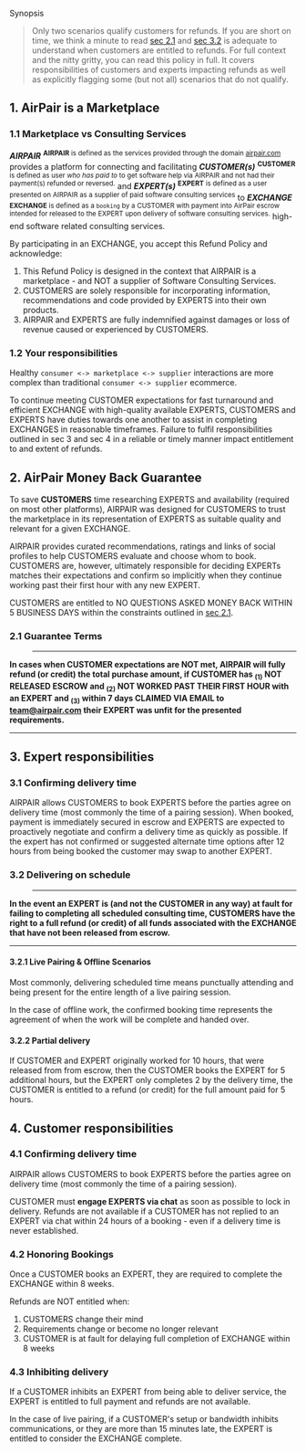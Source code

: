Synopsis
> Only two scenarios qualify customers for refunds. If you are short on time, 
we think a minute to read [sec 2.1](#2-1-guarantee-terms) and [sec 3.2](#3-2-delivering-on-scheduled) is adequate to understand when customers are entitled to refunds. For full context and the nitty gritty, you
can read this policy in full. It covers responsibilities of
customers and experts impacting refunds as well as explicitly flagging some
(but not all) scenarios that do not qualify.

## 1. AirPair is a Marketplace

### 1.1 Marketplace vs Consulting Services

***AIRPAIR*** <sup>**AIRPAIR** is defined as the services provided through the domain [airpair.com](https://www.airpair.com/)</sup> provides a platform for connecting and facilitating ***CUSTOMER(s)*** <sup>**CUSTOMER** is defined as user *who has paid to* to get software help via AIRPAIR and not had their payment(s) refunded or reversed.</sup> and ***EXPERT(s)*** <sup>**EXPERT** is defined as a user presented on AIRPAIR as a supplier of paid software consulting services</sup> to ***EXCHANGE*** <sup>**EXCHANGE** is defined as a `booking` by a CUSTOMER with payment into AirPair escrow intended for released to the EXPERT upon delivery of software consulting services.</sup> high-end software related consulting services.

By participating in an EXCHANGE, you accept this Refund Policy and acknowledge:
1. This Refund Policy is designed in the context that AIRPAIR is a marketplace - and NOT a supplier of Software Consulting Services. 
2. CUSTOMERS are solely responsible for incorporating information, recommendations and code provided by EXPERTS into their own products.
3. AIRPAIR and EXPERTS are fully indemnified against damages or loss of revenue caused or experienced by CUSTOMERS.

### 1.2 Your responsibilities 

Healthy `consumer <-> marketplace <-> supplier` interactions are 
more complex than traditional `consumer <-> supplier` ecommerce.

To continue meeting CUSTOMER expectations for fast turnaround and efficient 
EXCHANGE with high-quality available EXPERTS, CUSTOMERS and EXPERTS have duties 
towards one another to assist in completing EXCHANGES in reasonable timeframes. 
Failure to fulfil responsibilities outlined in sec 3 and sec 4 in a reliable or 
timely manner impact entitlement to and extent of refunds.

## 2. AirPair Money Back Guarantee

To save **CUSTOMERS** time researching EXPERTS and availability
(required on most other platforms), AIRPAIR was designed for 
CUSTOMERS to trust the marketplace in its representation of EXPERTS
as suitable quality and relevant for a given EXCHANGE. 

AIRPAIR provides curated recommendations, ratings and links of social profiles
to help CUSTOMERS evaluate and choose whom to book. CUSTOMERS are, however, 
ultimately responsible for deciding EXPERTs matches their expectations and
confirm so implicitly when they continue working past their first hour with any new EXPERT.

CUSTOMERS are entitled to NO QUESTIONS ASKED MONEY BACK WITHIN 5 BUSINESS DAYS
within the constraints outlined in [sec 2.1](#2-1-guarantee-terms).

### 2.1 Guarantee Terms
> - - - 
**In cases when **CUSTOMER** expectations are NOT met, **AIRPAIR** will fully 
refund **(or credit)** the total purchase amount, if **CUSTOMER** has **<sub>(1)</sub>** NOT RELEASED ESCROW and **<sub>(2)</sub>** NOT WORKED PAST THEIR FIRST HOUR with an **EXPERT** and <sub>(3)</sub> within 7 days CLAIMED
VIA EMAIL to team@airpair.com their **EXPERT** was unfit for the presented requirements.**
- - -

## 3. Expert responsibilities

### 3.1 Confirming delivery time

AIRPAIR allows CUSTOMERS to book EXPERTS before the parties agree on
delivery time (most commonly the time of a pairing session). When booked, 
payment is immediately secured in escrow and EXPERTS are expected to proactively 
negotiate and confirm a delivery time as quickly as possible. If the expert 
has not confirmed or suggested alternate time options after 12 hours from being
booked the customer may swap to another EXPERT.

### 3.2 Delivering on schedule

> - - -
**In the event an **EXPERT** is (and not the **CUSTOMER** in any way) at fault for failing to completing all scheduled consulting time, **CUSTOMERS** have the right to a full refund (or credit) of all funds associated with the 
**EXCHANGE** that have not been released from escrow.**
- - -

#### 3.2.1 Live Pairing & Offline Scenarios

Most commonly, delivering scheduled time means punctually attending and being
present for the entire length of a live pairing session.

In the case of offline work, the confirmed booking time represents
the agreement of when the work will be complete and handed over.

#### 3.2.2 Partial delivery

If CUSTOMER and EXPERT originally worked for 10 hours, that were released from from escrow, then the CUSTOMER books the EXPERT for 5 additional hours, but the EXPERT only completes 2 by the delivery time, the CUSTOMER is entitled to a refund (or credit) for the full amount paid for 5 hours.

## 4. Customer responsibilities

### 4.1 Confirming delivery time

AIRPAIR allows CUSTOMERS to book EXPERTS before the parties agree on
delivery time (most commonly the time of a pairing session). 

CUSTOMER must **engage EXPERTS via chat** as soon as possible to 
lock in delivery. Refunds are not available if a CUSTOMER has not replied to 
an EXPERT via chat within 24 hours of a booking - even if a delivery time is
never established.

### 4.2 Honoring Bookings

Once a CUSTOMER books an EXPERT, they are required to complete the EXCHANGE 
within 8 weeks.

Refunds are NOT entitled when:
1. CUSTOMERS change their mind
2. Requirements change or become no longer relevant
3. CUSTOMER is at fault for delaying full completion of EXCHANGE within 8 weeks

### 4.3 Inhibiting delivery

If a CUSTOMER inhibits an EXPERT from being able to deliver service,
the EXPERT is entitled to full payment and refunds are not available.

In the case of live pairing, if a CUSTOMER's setup or bandwidth inhibits 
communications, or they are more than 15 minutes late, the EXPERT is entitled to consider the EXCHANGE complete.

<!--
6. Unconsumed purchases

6.1 Time

6.2 Credit

If a customer purchases credit, that credit is available until the beginning of
the following year. In the case the credit was purchased less than 3 months
before the 
-->

